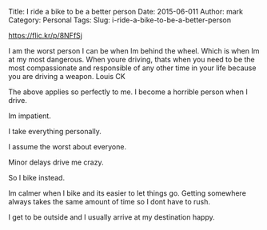 Title: I ride a bike to be a better person
Date: 2015-06-011
Author: mark
Category: Personal
Tags:
Slug: i-ride-a-bike-to-be-a-better-person

https://flic.kr/p/8NFfSj

I am the worst person I can be when Im behind the wheel. Which is when Im at my most dangerous. When youre driving, thats when you need to be the most compassionate and responsible of any other time in your life because you are driving a weapon. Louis CK

The above applies so perfectly to me. I become a horrible person when I drive.

Im impatient.

I take everything personally.

I assume the worst about everyone.

Minor delays drive me crazy.

So I bike instead.

Im calmer when I bike and its easier to let things go. Getting somewhere always takes the same amount of time so I dont have to rush.

I get to be outside and I usually arrive at my destination happy.
